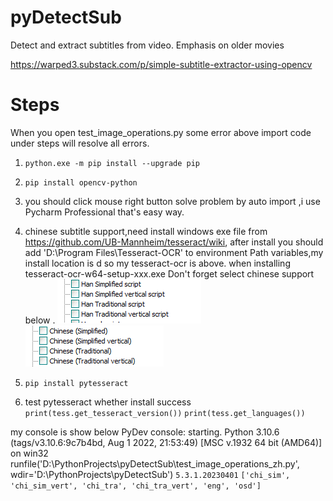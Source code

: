 # pyDetectSub
Detect and extract subtitles from video. Emphasis on older movies

https://warped3.substack.com/p/simple-subtitle-extractor-using-opencv


# Steps

When you open test_image_operations.py some error above import code under steps will resolve all errors.

1. `python.exe -m pip install --upgrade pip`

2. `pip install opencv-python`

3.  you should click mouse right button solve problem by auto import ,i use Pycharm Professional that's easy way.

4.  chinese subtitle support,need install windows exe file from https://github.com/UB-Mannheim/tesseract/wiki, 
after install you should add 'D:\Program Files\Tesseract-OCR' to environment Path variables,my install location is d so my tesseract-ocr is above.
when installing tesseract-ocr-w64-setup-xxx.exe Don't forget select chinese support below .
![image](Snipaste_2023-04-28_15-38-21.png)
![image](Snipaste_2023-04-28_15-38-31.png)

5.  `pip install pytesseract`

6.  test pytesseract whether install success
`print(tess.get_tesseract_version())`
`print(tess.get_languages())`

my console is show below
PyDev console: starting.
Python 3.10.6 (tags/v3.10.6:9c7b4bd, Aug  1 2022, 21:53:49) [MSC v.1932 64 bit (AMD64)] on win32
runfile('D:\\PythonProjects\\pyDetectSub\\test_image_operations_zh.py', wdir='D:\\PythonProjects\\pyDetectSub')
`5.3.1.20230401`
`['chi_sim', 'chi_sim_vert', 'chi_tra', 'chi_tra_vert', 'eng', 'osd']`


